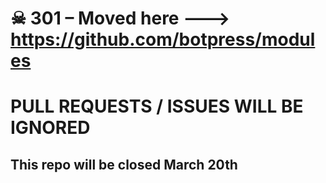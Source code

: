 # ☠ 301 – Moved here ---> https://github.com/botpress/modules

# PULL REQUESTS / ISSUES WILL BE IGNORED

## This repo will be closed March 20th

